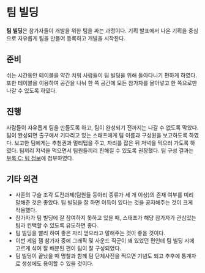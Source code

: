 # 팀 빌딩

**팀 빌딩**은 참가자들이 개발을 위한 팀을 짜는 과정이다.
기획 발표에서 나온 기획을 중심으로 자유롭게 팀을 만들어 등록하고 개발을 시작한다.

## 준비

쉬는 시간동안 테이블을 약간 치워 사람들이 팀 빌딩을 위해 돌아다니기 편하게 하였다.
또한 테이블을 이용하여 공간을 나눠 한 쪽 공간에 모든 참가자를 몰아넣고 한 쪽으로만 나갈 수 있도록 하였다.

## 진행

사람들이 자유롭게 팀을 만들도록 하고, 팀이 완성되기 전까지는 나갈 수 없도록 막았다.
팀이 완성되면 출구에서 기다리고 있는 스태프에게 팀 이름과 구성원을 보고하도록 하였다.
보고한 팀에게는 추첨권과 멀티탭을 주고, 자리를 잡은 뒤 저녁을 먹으러 가도록 하였다.
팀끼리 저녁을 먹으면서 팀원들끼리 친해질 수 있도록 권장했다.
팀 구성 결과는 [부록 C: 팀 정보](930.팀-정보.md)에 첨부하였다.

## 기타 의견

* 사혼의 구슬 조각 도전과제(팀원들 동아리 종류가 세 개 이상)의 존재 여부를 미리 말해준 것은 좋았다.
  팀 빌딩을 잘 하면 이득이 있다는 것을 공지해주는 것이 크게 작용했다.
* 참가자가 팀 빌딩에 잘 참여하지 못하고 있을 때, 스태프가 해당 참가자가 관심있는 팀과 컨택할 수 있도록 유도하면 좋다.
* 팀 빌딩을 빨리 하여 좋은 자리 얻으라고 말해주는 것이 좋을 것이다.
* 이번 게임 잼 참가자 중에 그래픽 및 사운드 직군이 꽤 있었던 편인데 팀 빌딩 시에 고르게 섞여 잘 배분된 편이 팀이 잘 구성되었다.
* 팀 빌딩이 끝났을 때 명찰과 함께 팀 단체사진을 찍으면 기념도 되고 추후에 통계자료 생성에도 용이할 수 있을 것이다.

